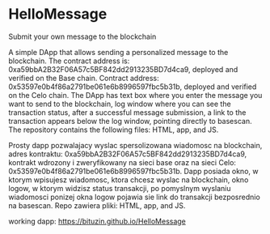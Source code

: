 # HelloMessage
Submit your own message to the blockchain

A simple DApp that allows sending a personalized message to the blockchain. 
The contract address is: 0xa59bbA2B32F06A57c5BF842dd2913235BD7d4ca9, deployed and verified on the Base chain.
Contract address: 0x53597e0b4f86a2791be061e6b8996597fbc5b31b, deployed and verified on the Celo chain.
The DApp has text box where you enter the message you want to send to the blockchain, log window where you can see the transaction status, after a successful message submission, a link to the transaction appears below the log window, pointing directly to basescan. The repository contains the following files: HTML, app, and JS.

Prosty dapp pozwalajacy wyslac spersolizowana wiadomosc na blockchain, adres kontraktu: 0xa59bbA2B32F06A57c5BF842dd2913235BD7d4ca9, kontrakt wdrozony i zweryfikowany na sieci base oraz na sieci Celo: 0x53597e0b4f86a2791be061e6b8996597fbc5b31b. Dapp posiada okno, w ktorym wpisujesz wiadomosc, ktora chcesz wyslac na blockchain, okno logow, w ktorym widzisz status transakcji, po pomyslnym wyslaniu wiadomosci ponizej okna logow pojawia sie link do transakcji bezposrednio na basescan. Repo zawiera pliki: HTML, app, and JS.

working dapp: https://bituzin.github.io/HelloMessage
